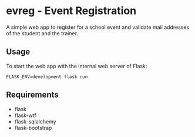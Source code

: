 # evreg - Event Registration
A simple web app to register for a school event and validate mail addresses of
the student and the trainer.

## Usage
To start the web app with the internal web server of Flask:

    FLASK_ENV=development flask run


## Requirements
* flask
* flask-wtf
* flask-sqlalchemy
* flask-bootstrap
